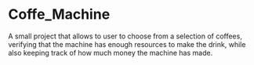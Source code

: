 # Coffe_Machine
A small project that allows to user to choose from a selection of coffees, verifying that the machine has enough resources to make the drink, while also keeping track of how much money the machine has made. 
